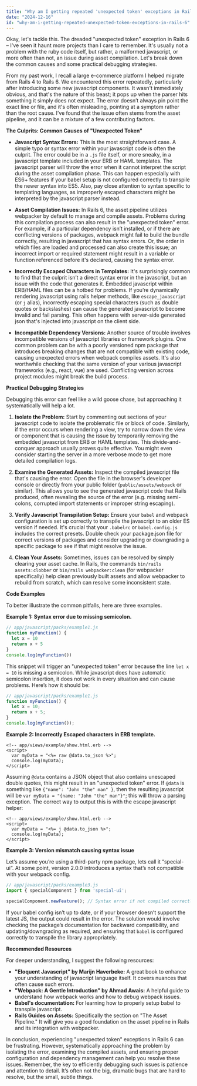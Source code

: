 ```yaml
---
title: "Why am I getting repeated 'unexpected token' exceptions in Rails 6?"
date: "2024-12-16"
id: "why-am-i-getting-repeated-unexpected-token-exceptions-in-rails-6"
---
```


Okay, let's tackle this. The dreaded "unexpected token" exception in Rails 6 – I've seen it haunt more projects than I care to remember. It's usually not a problem with the ruby code itself, but rather, a malformed javascript, or more often than not, an issue during asset compilation. Let's break down the common causes and some practical debugging strategies.

From my past work, I recall a large e-commerce platform I helped migrate from Rails 4 to Rails 6. We encountered this error repeatedly, particularly after introducing some new javascript components. It wasn't immediately obvious, and that's the nature of this beast; it pops up when the parser hits something it simply does not expect. The error doesn’t always pin point the exact line or file, and it's often misleading, pointing at a symptom rather than the root cause. I’ve found that the issue often stems from the asset pipeline, and it can be a mixture of a few contributing factors.

**The Culprits: Common Causes of "Unexpected Token"**

*   **Javascript Syntax Errors:** This is the most straightforward case. A simple typo or syntax error within your javascript code is often the culprit. The error could be in a `.js` file itself, or more sneaky, in a javascript template included in your ERB or HAML templates. The javascript parser will throw the error when it cannot interpret the script during the asset compilation phase. This can happen especially with ES6+ features if your babel setup is not configured correctly to transpile the newer syntax into ES5. Also, pay close attention to syntax specific to templating languages, as improperly escaped characters might be interpreted by the javascript parser instead.

*   **Asset Compilation Issues:** In Rails 6, the asset pipeline utilizes webpacker by default to manage and compile assets. Problems during this compilation process can also result in the "unexpected token" error. For example, if a particular dependency isn’t installed, or if there are conflicting versions of packages, webpack might fail to build the bundle correctly, resulting in javascript that has syntax errors. Or, the order in which files are loaded and processed can also create this issue; an incorrect import or required statement might result in a variable or function referenced before it's declared, causing the syntax error.

*   **Incorrectly Escaped Characters in Templates:** It's surprisingly common to find that the culprit isn’t a direct syntax error in the javascript, but an issue with the code that generates it. Embedded javascript within ERB/HAML files can be a hotbed for problems. If you’re dynamically rendering javascript using rails helper methods, like `escape_javascript` (or `j` alias), incorrectly escaping special characters (such as double quotes or backslashes) can cause the generated javascript to become invalid and fail parsing. This often happens with server-side generated json that's injected into javascript on the client side.

*   **Incompatible Dependency Versions:** Another source of trouble involves incompatible versions of javascript libraries or framework plugins. One common problem can be with a poorly versioned npm package that introduces breaking changes that are not compatible with existing code, causing unexpected errors when webpack compiles assets. It's also worthwhile checking that the same version of your various javascript frameworks (e.g., react, vue) are used. Conflicting version across project modules might break the build process.

**Practical Debugging Strategies**

Debugging this error can feel like a wild goose chase, but approaching it systematically will help a lot.

1.  **Isolate the Problem:** Start by commenting out sections of your javascript code to isolate the problematic file or block of code. Similarly, if the error occurs when rendering a view, try to narrow down the view or component that is causing the issue by temporarily removing the embedded javascript from ERB or HAML templates. This divide-and-conquer approach usually proves quite effective. You might even consider starting the server in a more verbose mode to get more detailed compilation logs.

2.  **Examine the Generated Assets:** Inspect the compiled javascript file that's causing the error. Open the file in the browser's developer console or directly from your public folder (`public/assets/webpack` or similar). This allows you to see the generated javascript code that Rails produced, often revealing the source of the error (e.g. missing semi-colons, corrupted import statements or improper string escaping).

3.  **Verify Javascript Transpilation Setup:** Ensure your `babel` and webpack configuration is set up correctly to transpile the javascript to an older ES version if needed. It's crucial that your `.babelrc` or `babel.config.js` includes the correct presets. Double check your package.json file for correct versions of packages and consider upgrading or downgrading a specific package to see if that might resolve the issue.

4.  **Clean Your Assets:** Sometimes, issues can be resolved by simply clearing your asset cache. In Rails, the commands `bin/rails assets:clobber` or `bin/rails webpacker:clean` (for webpacker specifically) help clean previously built assets and allow webpacker to rebuild from scratch, which can resolve some inconsistent state.

**Code Examples**

To better illustrate the common pitfalls, here are three examples.

**Example 1: Syntax error due to missing semicolon.**

```javascript
// app/javascript/packs/example1.js
function myFunction() {
  let x = 10
  return x + 5
}
console.log(myFunction())
```

This snippet will trigger an "unexpected token" error because the line `let x = 10` is missing a semicolon. While javascript does have automatic semicolon insertion, it does not work in every situation and can cause problems. Here’s how it should be:

```javascript
// app/javascript/packs/example1.js
function myFunction() {
  let x = 10;
  return x + 5;
}
console.log(myFunction());
```

**Example 2: Incorrectly Escaped characters in ERB template.**

```erb
<!-- app/views/example/show.html.erb -->
<script>
  var myData = "<%= raw @data.to_json %>";
  console.log(myData);
</script>
```

Assuming `@data` contains a JSON object that also contains unescaped double quotes, this might result in an "unexpected token" error. If `@data` is something like `{"name": "John "the" man" }`, then the resulting javascript will be `var myData = "{name: "John "the" man"}"`; this will throw a parsing exception. The correct way to output this is with the escape javascript helper:

```erb
<!-- app/views/example/show.html.erb -->
<script>
  var myData = "<%= j @data.to_json %>";
  console.log(myData);
</script>
```

**Example 3: Version mismatch causing syntax issue**

Let’s assume you’re using a third-party npm package, lets call it “special-ui”. At some point, version 2.0.0 introduces a syntax that’s not compatible with your webpack config.

```javascript
// app/javascript/packs/example3.js
import { specialComponent } from 'special-ui';

specialComponent.newFeature(); // Syntax error if not compiled correctly
```

If your babel config isn’t up to date, or if your browser doesn’t support the latest JS, the output could result in the error. The solution would involve checking the package’s documentation for backward compatibility, and updating/downgrading as required, and ensuring that `babel` is configured correctly to transpile the library appropriately.

**Recommended Resources**

For deeper understanding, I suggest the following resources:

*   **"Eloquent Javascript" by Marijn Haverbeke:** A great book to enhance your understanding of javascript language itself. It covers nuances that often cause such errors.
*   **"Webpack: A Gentle Introduction" by Ahmad Awais:** A helpful guide to understand how webpack works and how to debug webpack issues.
*   **Babel's documentation:** For learning how to properly setup babel to transpile javascript.
*   **Rails Guides on Assets:** Specifically the section on "The Asset Pipeline." It will give you a good foundation on the asset pipeline in Rails and its integration with webpacker.

In conclusion, experiencing "unexpected token" exceptions in Rails 6 can be frustrating. However, systematically approaching the problem by isolating the error, examining the compiled assets, and ensuring proper configuration and dependency management can help you resolve these issues. Remember, the key to efficiently debugging such issues is patience and attention to detail. It’s often not the big, dramatic bugs that are hard to resolve, but the small, subtle things.

